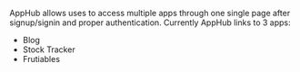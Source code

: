 AppHub allows uses to access multiple apps through one single page after signup/signin and proper authentication. 
Currently AppHub links to 3 apps: 
<ul>
    <li> Blog </li>
    <li> Stock Tracker </li>
    <li> Frutiables </li>
</ul>
